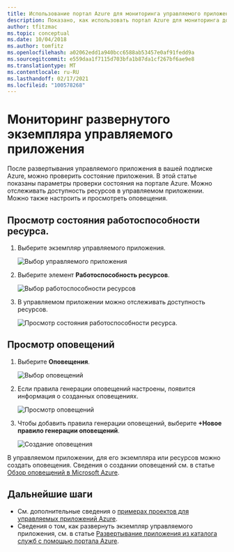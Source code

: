 ```yaml
---
title: Использование портал Azure для мониторинга управляемого приложения
description: Показано, как использовать портал Azure для мониторинга доступности и оповещений управляемого приложения.
author: tfitzmac
ms.topic: conceptual
ms.date: 10/04/2018
ms.author: tomfitz
ms.openlocfilehash: a02062edd1a940bcc6588ab53457e0af91fedd9a
ms.sourcegitcommit: e559daa1f7115d703bfa1b87da1cf267bf6ae9e8
ms.translationtype: MT
ms.contentlocale: ru-RU
ms.lasthandoff: 02/17/2021
ms.locfileid: "100578268"
---
```

# <a name="monitor-a-deployed-instance-of-a-managed-application"></a>Мониторинг развернутого экземпляра управляемого приложения

После развертывания управляемого приложения в вашей подписке Azure, можно проверить состояние приложения. В этой статье показаны параметры проверки состояния на портале Azure. Можно отслеживать доступность ресурсов в управляемом приложении. Можно также настроить и просмотреть оповещения.

## <a name="view-resource-health"></a>Просмотр состояния работоспособности ресурса.

1. Выберите экземпляр управляемого приложения.

   ![Выбор управляемого приложения](./media/monitor-managed-application-portal/select-managed-application.png)

1. Выберите элемент **Работоспособность ресурсов**.

   ![Выбор работоспособности ресурсов](./media/monitor-managed-application-portal/select-resource-health.png)

1. В управляемом приложении можно отслеживать доступность ресурсов.

   ![Просмотр состояния работоспособности ресурса.](./media/monitor-managed-application-portal/view-health.png)

## <a name="view-alerts"></a>Просмотр оповещений

1. Выберите **Оповещения**.

   ![Выбор оповещений](./media/monitor-managed-application-portal/select-alerts.png)

1. Если правила генерации оповещений настроены, появится информация о созданных оповещениях.

   ![Просмотр оповещений](./media/monitor-managed-application-portal/view-alerts.png)

1. Чтобы добавить правила генерации оповещений, выберите **+Новое правило генерации оповещений**.

   ![Создание оповещения](./media/monitor-managed-application-portal/create-new-alert.png)

В управляемом приложении, для его экземпляра или ресурсов можно создать оповещения. Сведения о создании оповещений см. в статье [Обзор оповещений в Microsoft Azure](../../azure-monitor/alerts/alerts-overview.md).

## <a name="next-steps"></a>Дальнейшие шаги

* См. дополнительные сведения о [примерах проектов для управляемых приложений Azure](sample-projects.md).
* Сведения о том, как развернуть экземпляр управляемого приложения, см. в статье [Развертывание приложения из каталога служб с помощью портала Azure](deploy-service-catalog-quickstart.md).